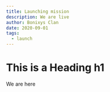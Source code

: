 ```yaml
---
title: Launching mission
description: We are live
author: Bonixys Clan
date: 2020-09-01
tags:
  - launch
---
```

# This is a Heading h1
We are here